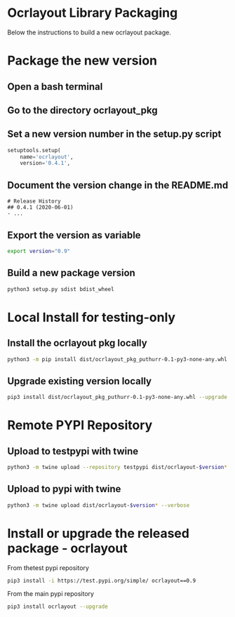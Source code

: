 # Ocrlayout Library Packaging

Below the instructions to build a new ocrlayout package. 

# Package the new version
## Open a bash terminal
## Go to the directory ocrlayout_pkg
## Set a new version number in the setup.py script 
```python
setuptools.setup(
    name='ocrlayout',  
    version='0.4.1',
```
## Document the version change in the README.md 
```
# Release History
## 0.4.1 (2020-06-01)
- ...
```
## Export the version as variable 
```bash
export version="0.9"
```
## Build a new package version
```bash
python3 setup.py sdist bdist_wheel
```
# Local Install for testing-only

## Install the ocrlayout pkg locally 
```bash
python3 -m pip install dist/ocrlayout_pkg_puthurr-0.1-py3-none-any.whl
```
## Upgrade existing version locally
```bash
pip3 install dist/ocrlayout_pkg_puthurr-0.1-py3-none-any.whl --upgrade
```
# Remote PYPI Repository

## Upload to testpypi with twine
```bash
python3 -m twine upload --repository testpypi dist/ocrlayout-$version* --verbose
```
## Upload to pypi with twine
```bash
python3 -m twine upload dist/ocrlayout-$version* --verbose
```
# Install or upgrade the released package - ocrlayout
From thetest pypi repository
```bash
pip3 install -i https://test.pypi.org/simple/ ocrlayout==0.9
```
From the main pypi repository
```bash
pip3 install ocrlayout --upgrade
```